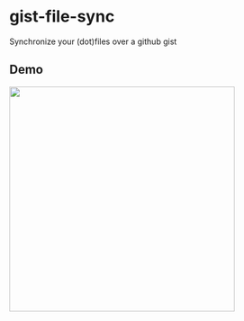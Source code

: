 # gist-file-sync
Synchronize your (dot)files over a github gist

## Demo

<a href="https://asciinema.org/a/ZgZ8FNyvzg0X6In3jMeSki7g2"><img src="https://asciinema.org/a/ZgZ8FNyvzg0X6In3jMeSki7g2.png" width="400"/></a>
